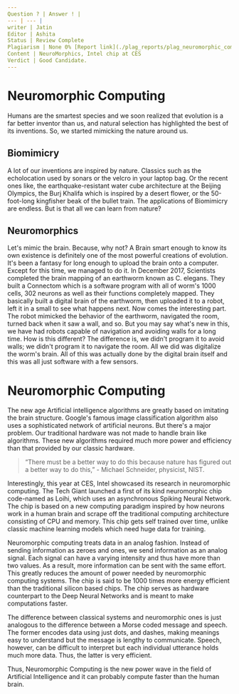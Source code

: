 ```yaml
---
Question ? | Answer ! |
--- | --- |
writer | Jatin
Editor | Ashita
Status | Review Complete
Plagiarism | None 0% [Report link](./plag_reports/plag_neuromorphic_computing_v2.pdf)
Content | NeuroMorphics, Intel chip at CES
Verdict | Good Candidate. 
---
```


# Neuromorphic Computing

Humans are the smartest species and we soon realized that evolution is a far better inventor than us, and natural selection has highlighted the best of its inventions. So, we started mimicking the nature around us.

## Biomimicry
A lot of our inventions are inspired by nature.
Classics such as the echolocation used by sonars or the velcro in your laptop bag. Or the recent ones like, the earthquake-resistant water cube architecture at the Beijing Olympics, the Burj Khalifa which is inspired by a desert flower, or the 50-foot-long kingfisher beak of the bullet train. 
The applications of Biomimicry are endless. But is that all we can learn from nature?

## Neuromorphics
Let's mimic the brain. Because, why not? 
A Brain smart enough to know its own existence is definitely one of the most powerful creations of evolution. It's been a fantasy for long enough to upload the brain onto a computer. Except for this time, we managed to do it. 
In December 2017, Scientists completed the brain mapping of an earthworm known as C. elegans. They built a Connectom which is a software program with all of worm's 1000 cells, 302 neurons as well as their functions completely mapped.
They basically built a digital brain of the earthworm, then uploaded it to a robot, left it in a small to see what happens next.
Now comes the interesting part. The robot mimicked the behavior of the earthworm, navigated the room, turned back when it saw a wall, and so.
But you may say what's new in this, we have had robots capable of navigation and avoiding walls for a long time. How is this different?
The difference is, we didn't program it to avoid walls; we didn't program it to navigate the room. All we did was digitalize the worm's brain. All of this was actually done by the digital brain itself and this was all just software with a few sensors.

# Neuromorphic Computing 
The new age Artificial intelligence algorithms are greatly based on imitating the brain structure. Google's famous image classification algorithm also uses a sophisticated network of artificial neurons. But there's a major problem.
Our traditional hardware was not made to handle brain like algorithms. These new algorithms required much more power and efficiency than that provided by our classic hardware.

> “There must be a better way to do this because nature has figured out a better way to do this,” - Michael Schneider, physicist, NIST.  

Interestingly, this year at CES, Intel showcased its research in neuromorphic computing. The Tech Giant launched a first of its kind neuromorphic chip code-named as Loihi, which uses an asynchronous Spiking Neural Network. The chip is based on a new computing paradigm inspired by how neurons work in a human brain and scrape off the traditional computing architecture consisting of CPU and memory. This chip gets self trained over time, unlike classic machine learning models which need huge data for training.

Neuromorphic computing treats data in an analog fashion. Instead of sending information as zeroes and ones, we send information as an analog signal.
Each signal can have a varying intensity and thus have more than two values. As a result, more information can be sent with the same effort. This greatly reduces the amount of power needed by neuromorphic computing systems. The chip is said to be 1000 times more energy efficient than the traditional silicon based chips. The chip serves as hardware counterpart to the Deep Neural Networks and is meant to make computations faster. 

The difference between classical systems and neuromorphic ones is just analogous to the difference between a Morse coded message and speech. The former encodes data using just dots, and dashes, making meanings easy to understand but the message is lengthy to communicate. Speech, however, can be difficult to interpret but each individual utterance holds much more data. Thus, the latter is very efficient. 

Thus, Neuromorphic Computing is the new power wave in the field of Artificial Intelligence and it can probably compute faster than the human brain.
